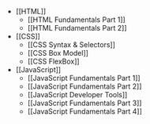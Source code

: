 - [[HTML]]
	- [[HTML Fundamentals Part 1]]
	- [[HTML Fundamentals Part 2]]
- [[CSS]]
	- [[CSS Syntax & Selectors]]
	- [[CSS Box Model]]
	- [[CSS FlexBox]]
- [[JavaScript]]
	- [[JavaScript Fundamentals Part 1]]
	- [[JavaScript Fundamentals Part 2]]
	- [[JavaScript Developer Tools]]
	- [[JavaScript Fundamentals Part 3]]
	- [[JavaScript Fundamentals Part 4]]